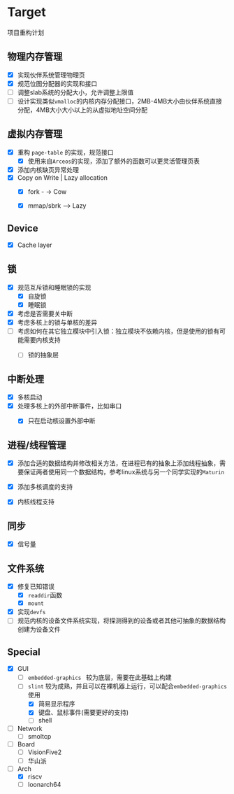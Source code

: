 # Target

项目重构计划

## 物理内存管理

- [X] 实现伙伴系统管理物理页
- [X] 规范位图分配器的实现和接口
- [ ] 调整slab系统的分配大小，允许调整上限值
- [ ] 设计实现类似`vmalloc`的内核内存分配接口，2MB-4MB大小由伙伴系统直接分配，4MB大小大小以上的从虚拟地址空间分配

## 虚拟内存管理

- [x] 重构 `page-table` 的实现，规范接口
  - [x] 使用来自`Arceos`的实现，添加了额外的函数可以更灵活管理页表

- [x] 添加内核缺页异常处理
- [x] Copy on Write | Lazy allocation
  - [x] fork - -> Cow
  - [x] mmap/sbrk --> Lazy


## Device

- [x] Cache layer

## 锁

- [x] 规范互斥锁和睡眠锁的实现
  - [x] 自旋锁
  - [x] 睡眠锁

- [x] 考虑是否需要关中断
- [x] 考虑多核上的锁与单核的差异
- [ ] 考虑如何在其它独立模块中引入锁：独立模块不依赖内核，但是使用的锁有可能需要内核支持
  - [ ] 锁的抽象层


## 中断处理

- [x] 多核启动
- [x] 处理多核上的外部中断事件，比如串口
  - [x] 只在启动核设置外部中断


## 进程/线程管理

- [x] 
  添加合适的数据结构并修改相关方法，在进程已有的抽象上添加线程抽象，需要保证两者使用同一个数据结构，参考linux系统与另一个同学实现的`Maturin`
- [x] 添加多核调度的支持
- [x] 内核线程支持



## 同步

- [x] 信号量

## 文件系统

- [x] 修复已知错误
    - [x] `readdir`函数
    - [x] `mount`
- [x] 实现`devfs`
- [ ] 规范内核的设备文件系统实现，将探测得到的设备或者其他可抽象的数据结构创建为设备文件

## Special

- [x] GUI
    - [ ] `embedded-graphics ` 较为底层，需要在此基础上构建
    - [ ] `slint` 较为成熟，并且可以在裸机器上运行，可以配合`embedded-graphics`使用
        - [x] 简易显示程序
        - [x] 键盘、鼠标事件(需要更好的支持)
        - [ ] shell
- [ ] Network
    - [ ] smoltcp
- [ ] Board
    - [ ] VisionFive2
    - [ ] 华山派
- [ ] Arch
    - [x] riscv
    - [ ] loonarch64